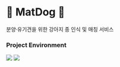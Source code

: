 # 🐶 MatDog 🐶
분양·유기견을 위한 강아지 종 인식 및 매칭 서비스

### Project Environment
![](https://img.shields.io/badge/Android-29-green) ![](https://img.shields.io/badge/Kotlin-1.3.41-blue)
